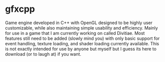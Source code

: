 # gfxcpp
Game engine developed in C++ with OpenGL designed to be highly user customizable, while also maintaining simple usability and efficiency. Mainly for use in a game that I am currently working on called Divitiae. Most features still need to be added (slowly mind you) with only basic support for event handling, texture loading, and shader loading currently available. This is not exactly intended for use by anyone but myself but I guess its here to download (or to laugh at) if you want.
